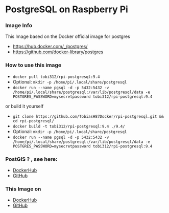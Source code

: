 # PostgreSQL on Raspberry Pi

### Image Info
This Image based on the Docker official image for postgres
* https://hub.docker.com/_/postgres/
* https://github.com/docker-library/postgres

### How to use this image
* ``` docker pull tobi312/rpi-postgresql:9.4 ```
* Optional: ``` mkdir -p /home/pi/.local/share/postgresql ```
* ``` docker run --name pgsql -d -p 5432:5432 -v /home/pi/.local/share/postgresql:/var/lib/postgresql/data -e POSTGRES_PASSWORD=mysecretpassword tobi312/rpi-postgresql:9.4 ``` 

or build it yourself
* ``` git clone https://github.com/TobiasH87Docker/rpi-postgresql.git && cd rpi-postgresql/ ```
* ``` docker build -t tobi312/rpi-postgresql:9.4 ./9.4/ ``` 
* Optional: ``` mkdir -p /home/pi/.local/share/postgresql ```
* ``` docker run --name pgsql -d -p 5432:5432 -v /home/pi/.local/share/postgresql:/var/lib/postgresql/data -e POSTGRES_PASSWORD=mysecretpassword tobi312/rpi-postgresql:9.4 ``` 

### PostGIS ? , see here: 
* [DockerHub](https://hub.docker.com/r/tobi312/rpi-postgresql-postgis/)
* [GitHub](https://github.com/TobiasH87Docker/rpi-postgresql-postgis)

### This Image on
* [DockerHub](https://hub.docker.com/r/tobi312/rpi-postgresql/)
* [GitHub](https://github.com/TobiasH87Docker/rpi-postgresql)


